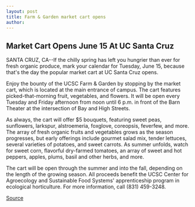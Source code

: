 ```yaml
---
layout: post
title: Farm & Garden market cart opens
author: 
---
```


## Market Cart Opens June 15 At UC Santa Cruz

SANTA CRUZ, CA--If the chilly spring has left you hungrier than ever for fresh organic produce, mark your calendar for Tuesday, June 15, because that's the day the popular market cart at UC Santa Cruz opens.

Enjoy the bounty of the UCSC Farm & Garden by stopping by the market cart, which is located at the main entrance of campus. The cart features picked-that-morning fruit, vegetables, and flowers. It will be open every Tuesday and Friday afternoon from noon until 6 p.m. in front of the Barn Theater at the intersection of Bay and High Streets.

As always, the cart will offer $5 bouquets, featuring sweet peas, sunflowers, larkspur, alstroemeria, foxglove, coreopsis, feverfew, and more. The array of fresh organic fruits and vegetables grows as the season progresses, but early offerings include gourmet salad mix, tender lettuces, several varieties of potatoes, and sweet carrots. As summer unfolds, watch for sweet corn, flavorful dry-farmed tomatoes, an array of sweet and hot peppers, apples, plums, basil and other herbs, and more.

The cart will be open through the summer and into the fall, depending on the length of the growing season. All proceeds benefit the UCSC Center for Agroecology and Sustainable Food Systems' apprenticeship program in ecological horticulture. For more information, call (831) 459-3248.

[Source](http://www1.ucsc.edu/news_events/press_releases/archive/98-99/05-99/cart.htm "Permalink to Farm & Garden market cart opens")
